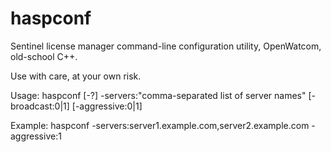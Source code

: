 # haspconf
Sentinel license manager command-line configuration utility, OpenWatcom, old-school C++.

Use with care, at your own risk.

Usage: haspconf [-?] -servers:"comma-separated list of server names" [-broadcast:0|1] [-aggressive:0|1]

Example: haspconf -servers:server1.example.com,server2.example.com -aggressive:1
